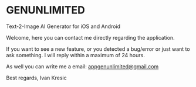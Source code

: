 # GENUNLIMITED
Text-2-Image AI Generator for iOS and Android


Welcome,
here you can contact me directly regarding the application.

If you want to see a new feature, or you detected a bug/error or just want to ask something.
I will reply within a maximum of 24 hours.

As well you can write me a email: appgenunlimited@gmail.com


Best regards,
Ivan Kresic
